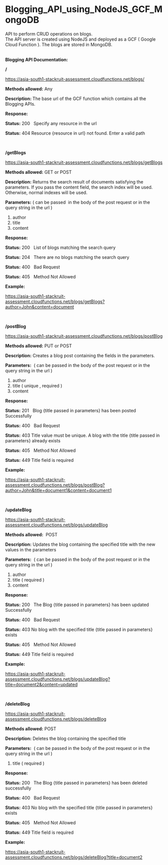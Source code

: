 # Blogging_API_using_NodeJS_GCF_MongoDB

API to perform CRUD operations on blogs. <br/>
The API server is created using NodeJS and deployed as a GCF ( Google Cloud Function ). The blogs are stored in MongoDB.
<br/><br/>
<p><strong>Blogging API Documentation:</strong></p>
<p><strong>/</strong></p>
<p><a href="https://asia-south1-stackruit-assessment.cloudfunctions.net/test1/"><span style="font-weight: 400;">https://asia-south1-stackruit-assessment.cloudfunctions.net/blogs/</span></a></p>
<p><strong>Methods allowed:</strong><span style="font-weight: 400;"> Any</span></p>
<p><strong>Description: </strong><span style="font-weight: 400;">The base url of the GCF function which contains all the Blogging APIs.</span></p>
<p><strong>Response:</strong></p>
<p><strong>Status:</strong><span style="font-weight: 400;"> 200 &nbsp; </span> <span style="font-weight: 400;">Specify any resource in the url</span></p>
<p><strong>Status:</strong><span style="font-weight: 400;"> 404</span> <span style="font-weight: 400;">Resource {resource in url} not found. Enter a valid path</span></p>
<p>&nbsp;</p>
<p><strong>/getBlogs</strong></p>
<p><a href="https://asia-south1-stackruit-assessment.cloudfunctions.net/test1/getBlogs"><span style="font-weight: 400;">https://asia-south1-stackruit-assessment.cloudfunctions.net/blogs/getBlogs</span></a></p>
<p><strong>Methods allowed:</strong><span style="font-weight: 400;"> GET or POST&nbsp;</span></p>
<p><strong>Description:</strong><span style="font-weight: 400;"> Returns the search result of documents satisfying the parameters. If you pass the content field, the search index will be used. Otherwise, normal indexes will be used.</span></p>
<p><strong>Parameters:</strong><span style="font-weight: 400;"> ( can be passed&nbsp; in the body of the post request or in the query string in the url )&nbsp;</span></p>
<ol>
<li style="font-weight: 400;"><span style="font-weight: 400;">author&nbsp;</span></li>
<li style="font-weight: 400;"><span style="font-weight: 400;">title</span></li>
<li style="font-weight: 400;"><span style="font-weight: 400;">content</span></li>
</ol>
<p><strong>Response:</strong></p>
<p><strong>Status:</strong><span style="font-weight: 400;"> 200 &nbsp; </span> <span style="font-weight: 400;">List of blogs matching the search query</span></p>
<p><strong>Status:</strong><span style="font-weight: 400;"> 204 &nbsp; </span> <span style="font-weight: 400;">There are no blogs matching the search query</span></p>
<p><strong>Status:</strong><span style="font-weight: 400;"> 400 &nbsp; </span> <span style="font-weight: 400;">Bad Request</span></p>
<p><strong>Status:</strong><span style="font-weight: 400;"> 405 &nbsp; </span> <span style="font-weight: 400;">Method Not Allowed</span></p>
<p><strong>Example:</strong></p>
<p><a href="https://asia-south1-stackruit-assessment.cloudfunctions.net/test1/getBlogs?author=John&amp;content=document"><span style="font-weight: 400;">https://asia-south1-stackruit-assessment.cloudfunctions.net/blogs/getBlogs?author=John&amp;content=document</span></a></p>
<p>&nbsp;</p>
<p><strong>/postBlog</strong></p>
<p><a href="https://asia-south1-stackruit-assessment.cloudfunctions.net/test1/postBlog"><span style="font-weight: 400;">https://asia-south1-stackruit-assessment.cloudfunctions.net/blogs/postBlog</span></a></p>
<p><strong>Methods allowed:</strong><span style="font-weight: 400;"> PUT or POST&nbsp;</span></p>
<p><strong>Description:</strong><span style="font-weight: 400;"> Creates a blog post containing the fields in the parameters.</span></p>
<p><strong>Parameters:</strong><span style="font-weight: 400;">&nbsp; ( can be passed in the body of the post request or in the query string in the url )&nbsp;</span></p>
<ol>
<li style="font-weight: 400;"><span style="font-weight: 400;">author&nbsp;</span></li>
<li style="font-weight: 400;"><span style="font-weight: 400;">title ( unique , required )</span></li>
<li style="font-weight: 400;"><span style="font-weight: 400;">content</span></li>
</ol>
<p><strong>Response:</strong></p>
<p><strong>Status:</strong><span style="font-weight: 400;"> 201 &nbsp; </span> <span style="font-weight: 400;">Blog {title passed in parameters} has been posted Successfully</span></p>
<p><strong>Status:</strong><span style="font-weight: 400;"> 400 &nbsp; </span> <span style="font-weight: 400;">Bad Request</span></p>
<p><strong>Status:</strong><span style="font-weight: 400;"> 403</span> <span style="font-weight: 400;">Title value must be unique. A blog with the title {title passed in parameters} already exists</span></p>
<p><strong>Status:</strong><span style="font-weight: 400;"> 405 &nbsp; </span> <span style="font-weight: 400;">Method Not Allowed</span></p>
<p><strong>Status:</strong><span style="font-weight: 400;"> 449</span> <span style="font-weight: 400;">Title field is required</span></p>
<p><strong>Example:</strong></p>
<p><a href="https://asia-south1-stackruit-assessment.cloudfunctions.net/test1/postBlog?author=John&amp;title=document1&amp;content=document1"><span style="font-weight: 400;">https://asia-south1-stackruit-assessment.cloudfunctions.net/blogs/postBlog?author=John&amp;title=document1&amp;content=document1</span></a></p>
<p>&nbsp;</p>
<p><strong>/updateBlog</strong></p>
<p><a href="https://asia-south1-stackruit-assessment.cloudfunctions.net/test1/updateBlog"><span style="font-weight: 400;">https://asia-south1-stackruit-assessment.cloudfunctions.net/blogs/updateBlog</span></a></p>
<p><strong>Methods allowed:</strong><span style="font-weight: 400;">&nbsp; POST&nbsp;</span></p>
<p><strong>Description:</strong><span style="font-weight: 400;"> Updates the blog containing the specified title with the new values in the parameters</span></p>
<p><strong>Parameters:</strong><span style="font-weight: 400;">&nbsp; ( can be passed in the body of the post request or in the query string in the url )&nbsp;</span></p>
<ol>
<li style="font-weight: 400;"><span style="font-weight: 400;">author&nbsp;</span></li>
<li style="font-weight: 400;"><span style="font-weight: 400;">title ( required )</span></li>
<li style="font-weight: 400;"><span style="font-weight: 400;">content</span></li>
</ol>
<p><strong>Response:</strong></p>
<p><strong>Status:</strong><span style="font-weight: 400;"> 200 &nbsp; </span> <span style="font-weight: 400;">The Blog {title passed in parameters} has been updated Successfully</span></p>
<p><strong>Status:</strong><span style="font-weight: 400;"> 400 &nbsp; </span> <span style="font-weight: 400;">Bad Request</span></p>
<p><strong>Status:</strong><span style="font-weight: 400;"> 403</span> <span style="font-weight: 400;">No blog with the specified title {title passed in parameters} exists</span></p>
<p><strong>Status:</strong><span style="font-weight: 400;"> 405 &nbsp; </span> <span style="font-weight: 400;">Method Not Allowed</span></p>
<p><strong>Status:</strong><span style="font-weight: 400;"> 449</span> <span style="font-weight: 400;">Title field is required</span></p>
<p><strong>Example:</strong></p>
<p><a href="https://asia-south1-stackruit-assessment.cloudfunctions.net/test1/updateBlog?title=document2&amp;content=updated"><span style="font-weight: 400;">https://asia-south1-stackruit-assessment.cloudfunctions.net/blogs/updateBlog?title=document2&amp;content=updated</span></a></p>
<p>&nbsp;</p>
<p><strong>/deleteBlog</strong></p>
<p><a href="https://asia-south1-stackruit-assessment.cloudfunctions.net/Stackruit_Blogs/deleteBlog"><span style="font-weight: 400;">https://asia-south1-stackruit-assessment.cloudfunctions.net/blogs/deleteBlog</span></a></p>
<p><strong>Methods allowed:</strong><span style="font-weight: 400;"> POST&nbsp;</span></p>
<p><strong>Description:</strong><span style="font-weight: 400;"> Deletes the blog containing the specified title</span></p>
<p><strong>Parameters:</strong><span style="font-weight: 400;">&nbsp; ( can be passed in the body of the post request or in the query string in the url )&nbsp;</span></p>
<ol>
<li style="font-weight: 400;"><span style="font-weight: 400;">title ( required )</span></li>
</ol>
<p><strong>Response:</strong></p>
<p><strong>Status:</strong><span style="font-weight: 400;"> 200 &nbsp; </span> <span style="font-weight: 400;">The Blog {title passed in parameters} has been deleted successfully</span></p>
<p><strong>Status:</strong><span style="font-weight: 400;"> 400 &nbsp; </span> <span style="font-weight: 400;">Bad Request</span></p>
<p><strong>Status:</strong><span style="font-weight: 400;"> 403</span> <span style="font-weight: 400;">No blog with the specified title {title passed in parameters} exists</span></p>
<p><strong>Status:</strong><span style="font-weight: 400;"> 405 &nbsp; </span> <span style="font-weight: 400;">Method Not Allowed</span></p>
<p><strong>Status:</strong><span style="font-weight: 400;"> 449</span> <span style="font-weight: 400;">Title field is required</span></p>
<p><strong>Example:</strong></p>
<p><a href="https://asia-south1-stackruit-assessment.cloudfunctions.net/test1/deleteBlog?title=document2"><span style="font-weight: 400;">https://asia-south1-stackruit-assessment.cloudfunctions.net/blogs/deleteBlog?title=document2</span></a></p>
<p>&nbsp;</p>
